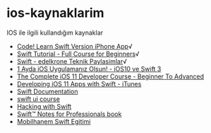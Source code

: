 # ios-kaynaklarim
IOS ile ilgili kullandığım kaynaklar

- [Code! Learn Swift Version iPhone App](https://apps.apple.com/us/app/code-learn-swift-version/id1032546737)√
- [Swift Tutorial - Full Course for Beginners](https://www.youtube.com/watch?v=comQ1-x2a1Q&t=160s)√
- [Swift - edelkrone Teknik Paylasimlar](https://www.youtube.com/watch?v=-RmMSKooCig&list=PLPPv8ZJvR-kK81cN8S4dH2YQWuy8ucDxo)√
- [1 Ayda iOS Uygulamanız Olsun! - iOS10 ve Swift 3](https://www.udemy.com/course/ios-uygulamaniz-olsun/)
- [The Complete iOS 11 Developer Course - Beginner To Advanced](https://www.udemy.com/course/the-complete-ios-10-developer-course-beginner-to-advanced/)
- [Developing iOS 11 Apps with Swift - iTunes](https://podcasts.apple.com/tr/podcast/developing-ios-11-apps-with-swift/id1315130780)
- [Swift Documentation](https://docs.swift.org/swift-book/GuidedTour/GuidedTour.html)
- [swift ui course](https://designcode.io/courses)
- [Hacking with Swift](https://www.hackingwithswift.com/)
- [Swift™ Notes for Professionals book](https://books.goalkicker.com/SwiftBook/)
- [Mobilhanem Swift Egitimi](https://www.mobilhanem.com/swift-egitimi/)